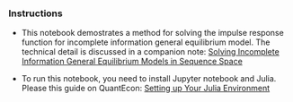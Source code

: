 ### Instructions

- This notebook demostrates a method for solving the impulse response function for incomplete information general equilibrium model. The technical detail is discussed in a companion note: [Solving Incomplete Information General Equilibrium Models in Sequence Space](https://chiukwokyan.github.io/research/solve_incompleteInfo_SequenceSpace.pdf)

- To run this notebook, you need to install Jupyter notebook and Julia. Please this guide on QuantEcon: [Setting up Your Julia Environment](https://julia.quantecon.org/getting_started_julia/getting_started.html)
